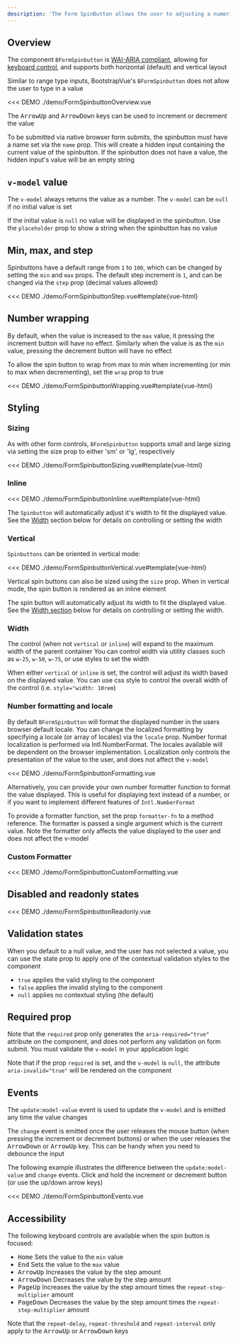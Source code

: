```yaml
---
description: 'The Form SpinButton allows the user to adjusting a numeric range with finite control'
---
```


## Overview

The component `BFormSpinbutton` is
[WAI-ARIA compliant](https://www.w3.org/TR/wai-aria-practices-1.2/#spinbutton), allowing for [keyboard control](#accessibility), and supports both horizontal (default) and vertical layout

Similar to range type inputs, BootstrapVue's `BFormSpinbutton` does not allow the user to type in a value

<<< DEMO ./demo/FormSpinbuttonOverview.vue

The <kbd>ArrowUp</kbd> and <kbd>ArrowDown</kbd> keys can be used to increment or decrement the value

To be submitted via native browser form submits, the spinbutton must have a name set via the `name` prop. This will create a hidden input containing the current value of the spinbutton. If the spinbutton does not have a value, the hidden input's value will be an empty string

## `v-model` value

The `v-model` always returns the value as a number. The `v-model` can be `null` if no initial value is set

If the initial value is `null` no value will be displayed in the spinbutton. Use the `placeholder` prop to show a string when the spinbutton has no value

## Min, max, and step

Spinbuttons have a default range from `1` to `100`, which can be changed by setting the `min` and `max` props. The default step increment is `1`, and can be changed via the `step` prop (decimal values allowed)

<<< DEMO ./demo/FormSpinbuttonStep.vue#template{vue-html}

## Number wrapping

By default, when the value is increased to the `max` value, it pressing the increment button will have no effect. Similarly when the value is as the `min` value, pressing the decrement button will have no effect

To allow the spin button to wrap from max to min when incrementing (or min to max when decrementing), set the `wrap` prop to true

<<< DEMO ./demo/FormSpinbuttonWrapping.vue#template{vue-html}

## Styling

### Sizing

As with other form controls, `BFormSpinbutton` supports small and large sizing via setting the size prop to either 'sm' or 'lg', respectively

<<< DEMO ./demo/FormSpinbuttonSizing.vue#template{vue-html}

### Inline

<<< DEMO ./demo/FormSpinbuttonInline.vue#template{vue-html}

The `Spinbutton` will automatically adjust it's width to fit the displayed value. See the [Width](#width) section below for details on controlling or setting the width

### Vertical

`Spinbuttons` can be oriented in vertical mode:

<<< DEMO ./demo/FormSpinbuttonVertical.vue#template{vue-html}

Vertical spin buttons can also be sized using the `size` prop. When in vertical mode, the spin button is rendered as an inline element

The spin button will automatically adjust its width to fit the displayed value. See the [Width section](#width) below for details on controlling or setting the width.

### Width

The control (when not `vertical` or `inline`) will expand to the maximum width of the parent container You can control width via utility classes such as `w-25`, `w-50`, `w-75`, or use styles to set the width

When either `vertical` or `inline` is set, the control will adjust its width based on the displayed value. You can use css style to control the overall width of the control (i.e. `style="width: 10rem`)

### Number formatting and locale

By default `BFormSpinbutton` will format the displayed number in the users browser default locale. You can change the localized formatting by specifying a locale (or array of locales) via the `locale` prop. Number format localization is performed via Intl.NumberFormat. The locales available will be dependent on the browser implementation. Localization only controls the presentation of the value to the user, and does not affect the `v-model`

<<< DEMO ./demo/FormSpinbuttonFormatting.vue

Alternatively, you can provide your own number formatter function to format the value displayed. This is useful for displaying text instead of a number, or if you want to implement different features of `Intl.NumberFormat`

To provide a formatter function, set the prop `formatter-fn` to a method reference. The formatter is passed a single argument which is the current value. Note the formatter only affects the value displayed to the user and does not affect the v-model

### Custom Formatter

<<< DEMO ./demo/FormSpinbuttonCustomFormatting.vue

## Disabled and readonly states

<<< DEMO ./demo/FormSpinbuttonReadonly.vue

## Validation states

When you default to a null value, and the user has not selected a value, you can use the state prop to apply one of the contextual validation styles to the component

- `true` applies the valid styling to the component
- `false` applies the invalid styling to the component
- `null` applies no contextual styling (the default)

## Required prop

Note that the `required` prop only generates the `aria-required="true"` attribute on the component, and does not perform any validation on form submit. You must validate the `v-model` in your application logic

Note that if the prop `required` is set, and the `v-model` is `null`, the attribute `aria-invalid="true"` will be rendered on the component

## Events

The `update:model-value` event is used to update the `v-model` and is emitted any time the value changes

The `change` event is emitted once the user releases the mouse button (when pressing the increment or decrement buttons) or when the user releases the <kbd>ArrowDown</kbd> or <kbd>ArrowUp</kbd> key. This can be handy when you need to debounce the input

The following example illustrates the difference between the `update:model-value` and `change` events. Click and hold the increment or decrement button (or use the up/down arrow keys)

<<< DEMO ./demo/FormSpinbuttonEvents.vue

## Accessibility

The following keyboard controls are available when the spin button is focused:

- <kbd>Home</kbd> Sets the value to the `min` value
- <kbd>End</kbd> Sets the value to the `max` value
- <kbd>ArrowUp</kbd> Increases the value by the step amount
- <kbd>ArrowDown</kbd> Decreases the value by the step amount
- <kbd>PageUp</kbd> Increases the value by the step amount times the `repeat-step-multiplier` amount
- <kbd>PageDown</kbd> Decreases the value by the step amount times the `repeat-step-multiplier` amount

Note that the `repeat-delay`, `repeat-threshold` and `repeat-interval` only apply to the <kbd>ArrowUp</kbd> or <kbd>ArrowDown</kbd> keys
